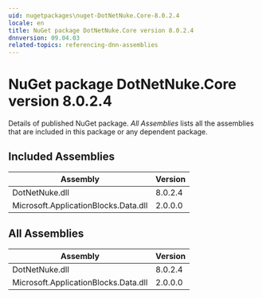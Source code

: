 ```yaml
---
uid: nugetpackages\nuget-DotNetNuke.Core-8.0.2.4
locale: en
title: NuGet package DotNetNuke.Core version 8.0.2.4
dnnversion: 09.04.03
related-topics: referencing-dnn-assemblies
---
```


# NuGet package DotNetNuke.Core version 8.0.2.4
Details of published NuGet package.
*All Assemblies* lists all the assemblies that are included in this package or any dependent package.

## Included Assemblies

|Assembly|Version|
|---|---|
|DotNetNuke.dll|8.0.2.4|
|Microsoft.ApplicationBlocks.Data.dll|2.0.0.0|

## All Assemblies

|Assembly|Version|
|---|---|
|DotNetNuke.dll|8.0.2.4|
|Microsoft.ApplicationBlocks.Data.dll|2.0.0.0|

